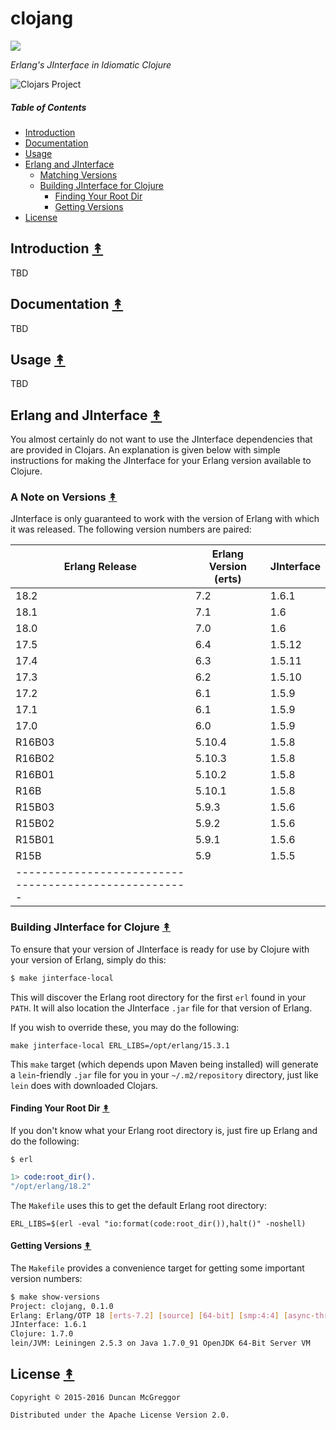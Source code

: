 # clojang

[![][clj-logo]][clj-logo]

[clj-logo]: resources/images/clj-logo.png

*Erlang's JInterface in Idiomatic Clojure*

![Clojars Project](http://clojars.org/clojang/latest-version.svg)


##### Table of Contents

* [Introduction](#introduction-)
* [Documentation](#documentation-)
* [Usage](#usage-)
* [Erlang and JInterface](#erlang-and-jinterface-)
  * [Matching Versions](#matching-versions-)
  * [Building JInterface for Clojure](#building-jinterface-for-clojure-)
    * [Finding Your Root Dir](#finding-your-root-dir-)
    * [Getting Versions](#getting-versions-)
* [License](#license-)


## Introduction [&#x219F;](#table-of-contents)

TBD


## Documentation [&#x219F;](#table-of-contents)

TBD


## Usage [&#x219F;](#table-of-contents)

TBD


## Erlang and JInterface [&#x219F;](#table-of-contents)

You almost certainly do not want to use the JInterface dependencies that
are provided in Clojars. An explanation is given below with simple instructions
for making the JInterface for your Erlang version available to Clojure.


### A Note on Versions [&#x219F;](#table-of-contents)

JInterface is only guaranteed to work with the version of Erlang with which it
was released. The following version numbers are paired:

| Erlang Release | Erlang Version (erts) | JInterface |
|----------------|-----------------------|------------|
| 18.2           | 7.2                   | 1.6.1      |
| 18.1           | 7.1                   | 1.6        |
| 18.0           | 7.0                   | 1.6        |
| 17.5           | 6.4                   | 1.5.12     |
| 17.4           | 6.3                   | 1.5.11     |
| 17.3           | 6.2                   | 1.5.10     |
| 17.2           | 6.1                   | 1.5.9      |
| 17.1           | 6.1                   | 1.5.9      |
| 17.0           | 6.0                   | 1.5.9      |
| R16B03         | 5.10.4                | 1.5.8      |
| R16B02         | 5.10.3                | 1.5.8      |
| R16B01         | 5.10.2                | 1.5.8      |
| R16B           | 5.10.1                | 1.5.8      |
| R15B03         | 5.9.3                 | 1.5.6      |
| R15B02         | 5.9.2                 | 1.5.6      |
| R15B01         | 5.9.1                 | 1.5.6      |
| R15B           | 5.9                   | 1.5.5      |
|-----------------------------------------------------|


### Building JInterface for Clojure [&#x219F;](#table-of-contents)

To ensure that your version of JInterface is ready for use by Clojure with your
version of Erlang, simply do this:

```bash
$ make jinterface-local
```

This will discover the Erlang root directory for the first ``erl`` found in your
``PATH``. It will also location the JInterface ``.jar`` file for that version
of Erlang.

If you wish to override these, you may do the following:

```
make jinterface-local ERL_LIBS=/opt/erlang/15.3.1
```

This ``make`` target (which depends upon Maven being installed) will
generate a ``lein``-friendly ``.jar`` file for you in your
``~/.m2/repository`` directory, just like ``lein`` does with downloaded Clojars.


#### Finding Your Root Dir [&#x219F;](#table-of-contents)

If you don't know what your Erlang root directory is, just fire up Erlang and
do the following:


```
$ erl
```
```erlang
1> code:root_dir().
"/opt/erlang/18.2"
```

The ``Makefile`` uses this to get the default Erlang root directory:

```
ERL_LIBS=$(erl -eval "io:format(code:root_dir()),halt()" -noshell)
```

#### Getting Versions [&#x219F;](#table-of-contents)

The ``Makefile`` provides a convenience target for getting some important version numbers:

```bash
$ make show-versions
Project: clojang, 0.1.0
Erlang: Erlang/OTP 18 [erts-7.2] [source] [64-bit] [smp:4:4] [async-threads:10] [hipe] [kernel-poll:false]
JInterface: 1.6.1
Clojure: 1.7.0
lein/JVM: Leiningen 2.5.3 on Java 1.7.0_91 OpenJDK 64-Bit Server VM
```


## License [&#x219F;](#table-of-contents)

```
Copyright © 2015-2016 Duncan McGreggor

Distributed under the Apache License Version 2.0.
```
